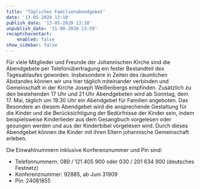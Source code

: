```yaml
---
title: 'Tägliches Familienabendgebet'
date: '13-05-2020 13:10'
publish_date: '13-05-2020 13:10'
unpublish_date: '31-08-2020 23:59'
recaptchacontact:
    enabled: false
show_sidebar: false
---
```


Für viele Mitglieder und Freunde der Johannischen Kirche sind die Abendgebete per Telefonübertragung ein fester Bestandteil des Tagesablaufes geworden. Insbesondere in Zeiten des räumlichen Abstandes können wir uns hier täglich miteinander verbinden und Gemeinschaft in der Kirche Joseph Weißenbergs empfinden.
Zusätzlich zu den bestehenden 17 Uhr und 21 Uhr Abendgebeten wird ab Sonntag, dem 17. Mai, täglich um 19.30 Uhr ein Abendgebet für Familien  angeboten. Das Besondere an diesem Abendgebet wird die ansprechende Gestaltung  für die Kinder und die Berücksichtigung der Bedürfnisse der Kinder sein, indem beispielsweise Kinderlieder aus dem Gesangbuch vorgelesen oder gesungen werden und aus der Kinderbibel vorgelesen wird. Durch dieses Abendgebet können die Kinder mit ihren Eltern johannische Gemeinschaft erleben.

Die Einwahlnummern inklusive Konferenznummer und Pin sind:
* Telefonnummern: 089 / 121 405 900 oder 030 / 201 634 900 (deutsches Festnetz)
* Konferenznummer: 92885, ab Juni 31909
* Pin: 24081855